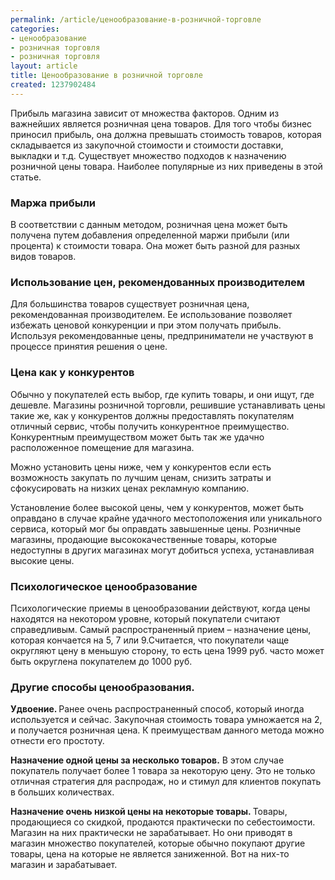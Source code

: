 ```yaml
---
permalink: /article/ценообразование-в-розничной-торговле
categories:
- ценообразование
- розничная торговля
- розничная торговля
layout: article
title: Ценообразование в розничной торговле
created: 1237902484
---
```

<p>Прибыль магазина зависит от множества факторов. Одним из важнейших  является розничная цена товаров. Для того чтобы бизнес приносил прибыль, она должна превышать стоимость товаров, которая складывается из закупочной стоимости и стоимости доставки, выкладки и т.д. Существует множество подходов к назначению розничной цены товара. Наиболее популярные из них приведены в этой статье.</p>
<!--break-->
<h3>Маржа прибыли</h3>
<p>В соответствии с данным методом, розничная цена может быть получена путем добавления определенной маржи прибыли (или процента) к стоимости товара. Она может быть разной для разных видов товаров.</p>
<h3>Использование цен, рекомендованных производителем</h3>
<p>Для большинства товаров существует розничная цена, рекомендованная производителем. Ее использование позволяет избежать ценовой конкуренции и при этом получать прибыль.<br />
Используя рекомендованные цены, предприниматели не участвуют в процессе принятия решения о цене.</p>
<h3>Цена как у конкурентов</h3>
<p>Обычно у покупателей есть выбор, где купить товары, и они ищут, где дешевле. Магазины розничной торговли, решившие устанавливать цены такие же, как у конкурентов должны предоставлять покупателям отличный сервис, чтобы получить конкурентное преимущество. Конкурентным преимуществом может быть так же удачно расположенное помещение для магазина.</p>
<p>Можно установить цены ниже, чем у конкурентов если есть возможность закупать по лучшим ценам, снизить затраты и сфокусировать на низких ценах рекламную компанию.</p>
<p>Установление более высокой цены, чем у конкурентов, может быть оправдано в случае крайне удачного местоположения или уникального сервиса, который мог бы оправдать завышенные цены. Розничные магазины, продающие высококачественные товары, которые недоступны в других магазинах могут добиться успеха, устанавливая высокие цены.</p>
<h3>Психологическое ценообразование</h3>
<p>Психологические приемы в ценообразовании действуют, когда цены находятся на некотором уровне, который покупатели считают справедливым.  Самый распространенный прием &ndash; назначение цены, которая кончается на 5, 7 или 9.Считается, что покупатели чаще округляют цену в меньшую сторону, то есть цена 1999 руб. часто может быть округлена покупателем до 1000 руб.</p>
<h3>Другие способы ценообразования.</h3>
<p><strong>Удвоение. </strong>Ранее очень распространенный способ, который иногда используется и сейчас. Закупочная стоимость товара умножается на 2, и получается розничная цена. К преимуществам данного метода можно отнести его простоту.</p>
<p><strong>Назначение одной цены за несколько товаров.</strong> В этом случае покупатель получает более 1 товара за некоторую цену. Это не только отличная стратегия для распродаж, но и стимул для клиентов покупать в больших количествах.</p>
<p><strong>Назначение очень низкой цены на некоторые товары. </strong>Товары, продающиеся со скидкой, продаются практически по себестоимости. Магазин на них практически не зарабатывает. Но они приводят в магазин множество покупателей, которые обычно покупают другие товары, цена на которые не является заниженной. Вот на них-то магазин и зарабатывает.</p>
